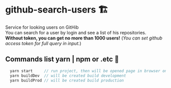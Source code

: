 # github-search-users 🏗️
Service for looking users on GitHib<br />
You can search for a user by login and see a list of his repositories.<br />
**Without token, you can get no more than 1000 users!** (*You can set github access token for full query in input.*)

## Commands list yarn | npm or .etc 🤖 ##
```javascript
  yarn start     // run project, then will be opened page in browser on localhost:8080
  yarn buildDev  // will be created build development
  yarn buildProd // will be created build production 
```
